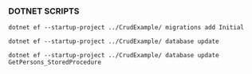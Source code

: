 ### DOTNET SCRIPTS

`dotnet ef --startup-project ../CrudExample/ migrations add Initial`

`dotnet ef --startup-project ../CrudExample/ database update`

`dotnet ef --startup-project ../CrudExample/ database update  GetPersons_StoredProcedure`
